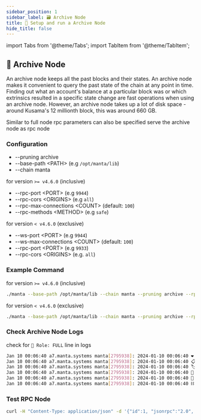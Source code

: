 ```yaml
---
sidebar_position: 1
sidebar_label: 🗃️ Archive Node
title: 🚄 Setup and run a Archive Node
hide_title: false
---
```


import Tabs from '@theme/Tabs';
import TabItem from '@theme/TabItem';

## 🥡 Archive Node
An archive node keeps all the past blocks and their states. An archive node makes it convenient to query the past state of the chain at any point in time. Finding out what an account's balance at a particular block was or which extrinsics resulted in a specific state change are fast operations when using an archive node. However, an archive node takes up a lot of disk space - around Kusama's 12 millionth block, this was around 660 GB.

Similar to full node rpc parameters can also be specified serve the archive node as rpc node

### Configuration

- --pruning archive
- --base-path <PATH\> (e.g `/opt/manta/lib`)
- --chain manta

for version `>= v4.6.0` (inclusive)

- --rpc-port <PORT\> (e.g `9944`)
- --rpc-cors <ORIGINS\> (e.g `all`)
- --rpc-max-connections <COUNT\> (default: `100`)
- --rpc-methods <METHOD\> (e.g `safe`)

for version `< v4.6.0` (exclusive)

- --ws-port <PORT\> (e.g `9944`)
- --ws-max-connections <COUNT\> (default: `100`)
- --rpc-port <PORT\> (e.g `9933`)
- --rpc-cors <ORIGINS\> (e.g. `all`)

### Example Command

for version `>= v4.6.0` (inclusive)

```bash
./manta --base-path /opt/manta/lib --chain manta --pruning archive --rpc-port 9944 --rpc-cors all --rpc-max-connections 100 --rpc-methods safe
```

for version `< v4.6.0` (exclusive)

```bash
./manta --base-path /opt/manta/lib --chain manta --pruning archive --rpc-port 9933 --rpc-cors all --ws-max-connections 100 --ws-port 9944
```

### Check Archive Node Logs

check for `👤 Role: FULL` line in logs

```bash
Jan 10 00:06:40 a7.manta.systems manta[2795938]: 2024-01-10 00:06:40 ❤️  by Manta Network, 2020-2024
Jan 10 00:06:40 a7.manta.systems manta[2795938]: 2024-01-10 00:06:40 📋 Chain specification: Manta Parachain
Jan 10 00:06:40 a7.manta.systems manta[2795938]: 2024-01-10 00:06:40 🏷  Node name: 🗃️ a7 🗃️
Jan 10 00:06:40 a7.manta.systems manta[2795938]: 2024-01-10 00:06:40 👤 Role: FULL
Jan 10 00:06:40 a7.manta.systems manta[2795938]: 2024-01-10 00:06:40 💾 Database: RocksDb at /var/lib/substrate/chains/manta/db/full
Jan 10 00:06:40 a7.manta.systems manta[2795938]: 2024-01-10 00:06:40 ⛓  Native runtime: manta-4600 (manta-1.tx7.au1)
```

### Test RPC Node

```bash
curl -H "Content-Type: application/json" -d '{"id":1, "jsonrpc":"2.0", "method": "rpc_methods"}' http://127.0.0.1:9944/
```
